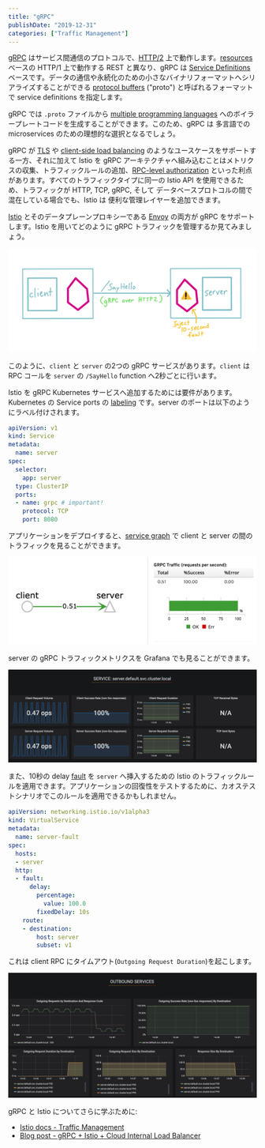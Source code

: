 ```yaml
---
title: "gRPC"
publishDate: "2019-12-31"
categories: ["Traffic Management"]
---
```


[gRPC](https://grpc.io/) はサービス間通信のプロトコルで、[HTTP/2](https://www.cncf.io/blog/2018/08/31/grpc-on-http-2-engineering-a-robust-high-performance-protocol/) 上で動作します。[resources](https://en.wikipedia.org/wiki/Representational_state_transfer) ベースの HTTP/1 上で動作する REST と異なり、gRPC は [Service Definitions](https://grpc.io/docs/guides/concepts/) ベースです。データの通信や永続化のための小さなバイナリフォーマットへシリアライズすることができる [protocol buffers](https://developers.google.com/protocol-buffers/) ("proto") と呼ばれるフォーマットで service definitions を指定します。

gRPC では `.proto` ファイルから [multiple programming languages](https://grpc.io/docs/quickstart/) へのボイラープレートコードを生成することができます。このため、gRPC は 多言語での microservices のための理想的な選択となるでしょう。

gRPC が [TLS](https://grpc.io/docs/guides/auth/) や [client-side load balancing](https://grpc.io/blog/loadbalancing/) のようなユースケースをサポートする一方、それに加えて Istio を gRPC アーキテクチャへ組み込むことはメトリクスの収集、トラフィックルールの追加、[RPC-level authorization](https://istio.io/blog/2018/istio-authorization/#rpc-level-authorization) といった利点があります。すべてのトラフィックタイプに同一の Istio API を使用できるため、トラフィックが HTTP, TCP, gRPC, そして データベースプロトコルの間で混在している場合でも、Istio は 便利な管理レイヤーを追加できます。

[Istio](https://istio.io/about/feature-stages/#traffic-management) とそのデータプレーンプロキシーである [Envoy](https://www.envoyproxy.io/docs/envoy/latest/intro/arch_overview/other_protocols/grpc#arch-overview-grpc) の両方が gRPC をサポートします。Istio を用いてどのように gRPC トラフィックを管理するか見てみましょう。

![grpc](/images/grpc.png)

このように、`client` と `server` の2つの gRPC サービスがあります。`client` は RPC コールを `server` の `/SayHello` function へ2秒ごとに行います。

Istio を gRPC Kubernetes サービスへ追加するためには要件があります。Kubernetes の Service ports の [labeling](https://istio.io/docs/setup/kubernetes/additional-setup/requirements/) です。server のポートは以下のようにラベル付けされます。

```YAML
apiVersion: v1
kind: Service
metadata:
  name: server
spec:
  selector:
    app: server
  type: ClusterIP
  ports:
  - name: grpc # important!
    protocol: TCP
    port: 8080
```

アプリケーションをデプロイすると、[service graph](https://www.kiali.io/) で client と server の間のトラフィックを見ることができます。

![kiali](/images/grpc-kiali.png)

server の gRPC トラフィックメトリクスを Grafana でも見ることができます。

![](/images/grpc-server-healthy.png)

また、10秒の delay [fault](https://istio.io/docs/tasks/traffic-management/fault-injection/) を `server` へ挿入するための Istio のトラフィックルールを適用できます。アプリケーションの回復性をテストするために、カオステストシナリオでこのルールを適用できるかもしれません。

```YAML
apiVersion: networking.istio.io/v1alpha3
kind: VirtualService
metadata:
  name: server-fault
spec:
  hosts:
  - server
  http:
  - fault:
      delay:
        percentage:
          value: 100.0
        fixedDelay: 10s
    route:
    - destination:
        host: server
        subset: v1
```

これは client RPC にタイムアウト(`Outgoing Request Duration`)を起こします。

![](/images/grpc-grafana-client-fault-inject.png)

gRPC と Istio についてさらに学ぶために:
- [Istio docs - Traffic Management](https://istio.io/docs/concepts/traffic-management/#traffic-routing-and-configuration)
- [Blog post - gRPC + Istio + Cloud Internal Load Balancer](https://cloud.google.com/solutions/using-istio-for-internal-load-balancing-of-grpc-services)
